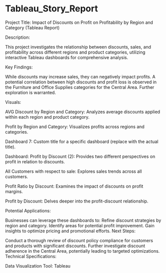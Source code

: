 # Tableau_Story_Report

Project Title: Impact of Discounts on Profit on Profitability by Region and Category (Tableau Report)

Description:

This project investigates the relationship between discounts, sales, and profitability across different regions and product categories, utilizing interactive Tableau dashboards for comprehensive analysis.

Key Findings:

While discounts may increase sales, they can negatively impact profits.
A potential correlation between high discounts and profit loss is observed in the Furniture and Office Supplies categories for the Central Area. Further exploration is warranted.

Visuals:

AVG Discount by Region and Category: Analyzes average discounts applied within each region and product category.

Profit by Region and Category: Visualizes profits across regions and categories.

Dashboard 7: Custom title for a specific dashboard (replace with the actual title).

Dashboard: Profit by Discount (2): Provides two different perspectives on profit in relation to discounts.

All Customers with respect to sale: Explores sales trends across all customers.

Profit Ratio by Discount: Examines the impact of discounts on profit margins.

Profit by Discount: Delves deeper into the profit-discount relationship.


Potential Applications:

Businesses can leverage these dashboards to:
Refine discount strategies by region and category.
Identify areas for potential profit improvement.
Gain insights to optimize pricing and promotional efforts.
Next Steps:

Conduct a thorough review of discount policy compliance for customers and products with significant discounts.
Further investigate discount adherence in the Central Area, potentially leading to targeted optimizations.
Technical Specifications:

Data Visualization Tool: Tableau
